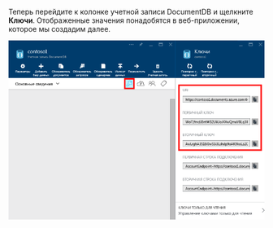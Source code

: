   Теперь перейдите к колонке учетной записи DocumentDB и щелкните **Ключи**. Отображенные значения понадобятся в веб-приложении, которое мы создадим далее.

![Снимок экрана портала Azure, на котором показана учетная запись DocumentDB, выделена кнопка "Ключи" в колонке учетной записи DocumentDB, а также выделены значения "URI", "ПЕРВИЧНЫЙ КЛЮЧ" и "ВТОРИЧНЫЙ КЛЮЧ" в колонке "Ключи"](./media/documentdb-keys/keys.png)



<!--HONumber=Nov16_HO2-->



